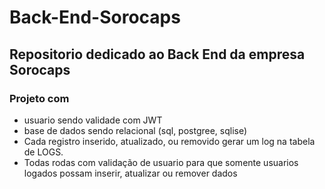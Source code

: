 # Back-End-Sorocaps 
## Repositorio dedicado ao Back End da empresa Sorocaps 


### Projeto com 

- usuario sendo validade com JWT
- base de dados sendo relacional (sql, postgree, sqlise)
- Cada registro inserido, atualizado, ou removido gerar um log na tabela de LOGS.
- Todas rodas com validação de usuario para que somente usuarios logados possam inserir, atualizar ou remover dados
